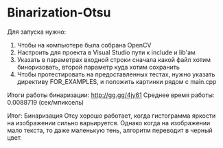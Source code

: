 # Binarization-Otsu

Для запуска нужно:
1) Чтобы на компьютере была собрана OpenCV
2) Настроить для проекта в Visual Studio пути к include и lib'ам
3) Указать в параметрах входной строки сначала какой файл хотим биноризовать, второй параметр куда хотим сохранить
4) Чтобы протестировать на предоставленных тестах, нужно указать директиву FOR_EXAMPLES, и положить картинки рядом с main.cpp

Итоги работы бинаризации: http://gg.gg/4jy61
Среднее время работы: 0.0088719 (сек/мпиксель)

Итог:
Бинаризация Отсу хорошо работает, когда гистограмма яркости на изображении сильно варьируется. 
Однако когда на изображении мало текста, то даже маленькую тень, алгоритм переводит в черный цвет.